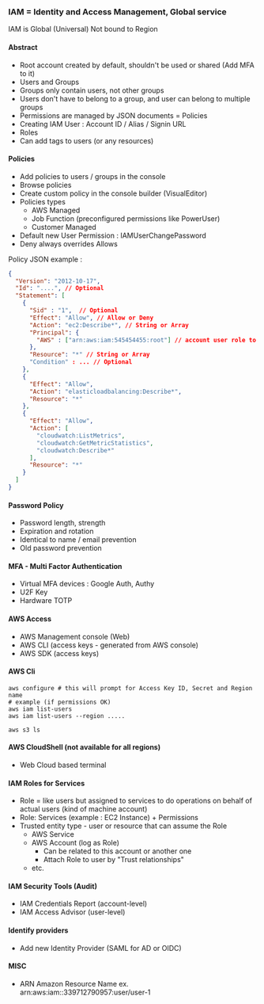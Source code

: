 ###  IAM = Identity and Access Management, Global service

IAM is Global (Universal) Not bound to Region

#### Abstract

- Root account created by default, shouldn't be used or shared (Add MFA to it)
- Users and Groups
- Groups only contain users, not other groups
- Users don't have to belong to a group, and user can belong to multiple groups
- Permissions are managed by JSON documents = Policies
- Creating IAM User : Account ID  / Alias / Signin URL
- Roles
- Can add tags to users (or any resources)

#### Policies

- Add policies to users / groups in the console
- Browse policies
- Create custom policy in the console builder (VisualEditor)
- Policies types 
  - AWS Managed
  - Job Function (preconfigured permissions like PowerUser)
  - Customer Managed
- Default new User Permission : IAMUserChangePassword
- Deny always overrides Allows 

Policy JSON example :

```json
{
  "Version": "2012-10-17",
  "Id": "....", // Optional 
  "Statement": [
    {
      "Sid" : "1",  // Optional 
      "Effect": "Allow", // Allow or Deny
      "Action": "ec2:Describe*", // String or Array
      "Principal": {
        "AWS" : ["arn:aws:iam:545454455:root"] // account user role to which policy applies
      },
      "Resource": "*" // String or Array
      "Condition" : ... // Optional 
    },
    {
      "Effect": "Allow",
      "Action": "elasticloadbalancing:Describe*",
      "Resource": "*"
    },
    {
      "Effect": "Allow",
      "Action": [
        "cloudwatch:ListMetrics",
        "cloudwatch:GetMetricStatistics",
        "cloudwatch:Describe*"
      ],
      "Resource": "*"
    }
  ]
}
```

#### Password Policy
- Password length, strength
- Expiration and rotation
- Identical to name / email prevention
- Old password prevention

#### MFA - Multi Factor Authentication

- Virtual MFA devices : Google Auth, Authy
- U2F Key
- Hardware TOTP

#### AWS Access

- AWS Management console (Web)
- AWS CLI (access keys - generated from AWS console) 
- AWS SDK (access keys)

#### AWS Cli

```shell
aws configure # this will prompt for Access Key ID, Secret and Region name 
# example (if permissions OK)
aws iam list-users
aws iam list-users --region .....

aws s3 ls
```

#### AWS CloudShell (not available for all regions)

- Web Cloud based terminal

#### IAM Roles for Services

- Role = like users but assigned to services to do operations on behalf of actual users (kind of machine account)
- Role: Services (example : EC2 Instance) + Permissions
- Trusted entity type - user or resource that can assume the Role 
  - AWS Service 
  - AWS Account (log as Role)
    - Can be related to this account or another one
    - Attach Role to user by "Trust relationships"
  - etc.

#### IAM Security Tools (Audit)

- IAM Credentials Report  (account-level)
- IAM Access Advisor (user-level)

#### Identify providers 

- Add new Identity Provider (SAML for AD or OIDC)


#### MISC 

- ARN Amazon Resource Name ex. arn:aws:iam::339712790957:user/user-1